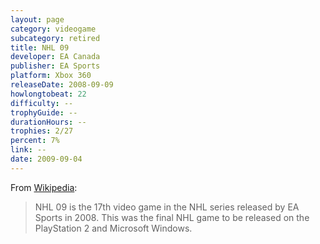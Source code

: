 ```yaml
---
layout: page
category: videogame
subcategory: retired
title: NHL 09
developer: EA Canada
publisher: EA Sports
platform: Xbox 360
releaseDate: 2008-09-09
howlongtobeat: 22
difficulty: --
trophyGuide: --
durationHours: --
trophies: 2/27
percent: 7%
link: --
date: 2009-09-04
---
```


From [Wikipedia](https://en.wikipedia.org/wiki/NHL_09):

> NHL 09 is the 17th video game in the NHL series released by EA Sports in 2008. This was the final NHL game to be released on the PlayStation 2 and Microsoft Windows.
